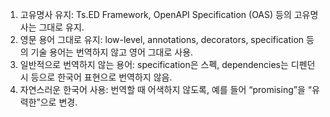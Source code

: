1. 고유명사 유지: Ts.ED Framework, OpenAPI Specification (OAS) 등의 고유명사는 그대로 유지.
2. 영문 용어 그대로 유지: low-level, annotations, decorators, specification 등의 기술 용어는 번역하지 않고 영어 그대로 사용.
3. 일반적으로 번역하지 않는 용어: specification은 스펙, dependencies는 디펜던시 등으로 한국어 표현으로 번역하지 않음.
4. 자연스러운 한국어 사용: 번역할 때 어색하지 않도록, 예를 들어 “promising”을 “유력한”으로 변경.